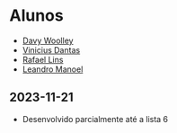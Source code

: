 # Alunos

- [Davy Woolley](https://github.com/Davy04)
- [Vinicius Dantas](https://github.com/#)
- [Rafael Lins](https://github.com/#)
- [Leandro Manoel](https://github.com/#)

## 2023-11-21

* Desenvolvido parcialmente até a lista 6
